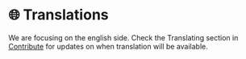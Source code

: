 # 🌐 Translations
We are focusing on the english side. Check the Translating section in [Contribute](https://github.com/Maniacxxx/programming-language-list/blob/main/CONTRIBUTING.md) for updates on when translation will be available.
